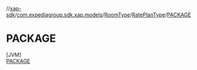 //[xap-sdk](../../../../../index.md)/[com.expediagroup.sdk.xap.models](../../../index.md)/[RoomType](../../index.md)/[RatePlanType](../index.md)/[PACKAGE](index.md)

# PACKAGE

[JVM]\
[PACKAGE](index.md)

